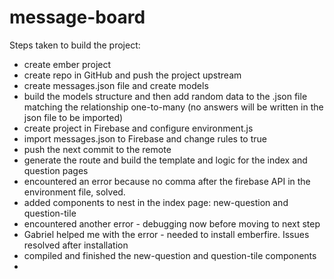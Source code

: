 # message-board

Steps taken to build the project:

* create ember project
* create repo in GitHub and push the project upstream
* create messages.json file and create models
* build the models structure and then add random data to the .json file matching the relationship one-to-many (no answers will be written in the json file to be imported)
* create project in Firebase and configure environment.js
* import messages.json to Firebase and change rules to true
* push the next commit to the remote
* generate the route and build the template and logic for the index and question pages
* encountered an error because no comma after the firebase API in the environment file, solved.
* added components to nest in the index page: new-question and question-tile
* encountered another error - debugging now before moving to next step
* Gabriel helped me with the error - needed to install emberfire. Issues resolved after installation
* compiled and finished the new-question and question-tile components
* 
